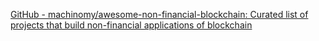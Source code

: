 
[GitHub - machinomy/awesome-non-financial-blockchain: Curated list of projects that build non-financial applications of blockchain](https://github.com/machinomy/awesome-non-financial-blockchain)
